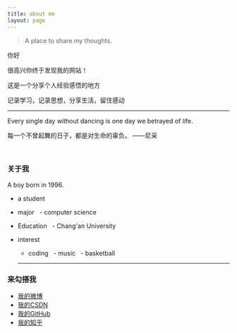 ```yaml
---
title: about me
layout: page
---
```


<blockquote class="blockquote-center">A place to share my thoughts.</blockquote>


 你好

 很高兴你终于发现我的网站！

 这是一个分享个人经验感悟的地方
 
 记录学习，记录思想，分享生活，留住感动
 
 ---
 
  Every single day without dancing is one day we betrayed of life.
  
  每一个不曾起舞的日子，都是对生命的辜负。                   ——尼采
  

  <h3>关于我</h3>
  
  A  boy born in 1996.
 
-  a student
-  major
   - computer science
-  Education
   - Chang'an University
-  interest
   - coding
   - music
   - basketball

   ---

  <h3>来勾搭我</h3>

* <i class="fa fa-weibo"></i><a href="https://weibo.com/u/5393123005?refer_flag=1001030201_&is_hot=1" target="_blank" title="我的weibo">我的微博</a>
* <i class="fa fa-copyright"></i><a href="https://blog.csdn.net/yuih344" target="_blank" title="我的CSDN"> 我的CSDN</a>
* <i class="fa fa-github"></i><a href="https://github.com/Yangtiancoder" target="_blank" title="Yangtian的github">我的GitHub</a>
* <i class="fa fa-search"></i><a href="https://www.zhihu.com/people/tian-yang-48-83/activities" target="_blank" title="我的知乎"> 我的知乎</a>




